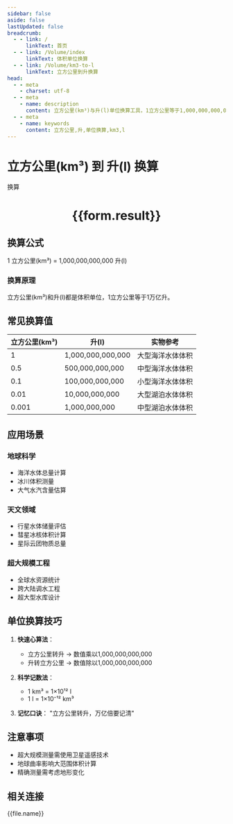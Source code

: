 ```yaml
---
sidebar: false
aside: false
lastUpdated: false
breadcrumb:
  - - link: /
      linkText: 首页
  - - link: /Volume/index
      linkText: 体积单位换算
  - - link: /Volume/km3-to-l
      linkText: 立方公里到升换算
head:
  - - meta
    - charset: utf-8
  - - meta
    - name: description
      content: 立方公里(km³)与升(l)单位换算工具，1立方公里等于1,000,000,000,000升。
  - - meta
    - name: keywords
      content: 立方公里,升,单位换算,km3,l
---
```


# 立方公里(km³) 到 升(l) 换算

<script setup>
import { onMounted, reactive, inject ,ref  } from 'vue'
import { NButton,NForm ,NFormItem,NInput,NInputNumber,NSelect,NCard,useMessage ,NGrid ,NGi } from 'naive-ui'
import { defineClientComponent } from 'vitepress'
import { Volume } from '../../files';

const convert = inject('convert')
const formRef = ref(null);
const rules = {
  number:{
    required: true,
    type: 'number',
    trigger: "blur"
  }
}
const form = reactive({
  number:null,
  result:'',
  title:'立方公里(km³)到升(l)换算'
})

const convertHandler = (e) => {
  e.preventDefault();
  formRef.value?.validate((errors)=>{
    if (!errors) {
      form.result = `${form.number} km³ = ${convert(form.number).from('km3').to('l')} l`
    }
  })
}
</script>

<n-form size="large" :model="form" ref='formRef' :rules="rules">
  <n-form-item label="数值" path="number">
    <n-input-number size="large" style="width:100%" :min="0" v-model:value="form.number" placeholder="请输入立方公里数值" />
  </n-form-item>
  <n-form-item>
    <n-button type="primary" style="width:100%" @click="convertHandler">换算</n-button>
  </n-form-item>
</n-form>
<n-card embedded :bordered="false" hoverable>
  <div style="text-align:center">
    <h1>{{form.result}}</h1>
  </div>
</n-card>

## 换算公式
1 立方公里(km³) = 1,000,000,000,000 升(l)

### 换算原理
立方公里(km³)和升(l)都是体积单位，1立方公里等于1万亿升。

## 常见换算值
| 立方公里(km³) | 升(l) | 实物参考                 |
|-------------|-------|--------------------------|
| 1           | 1,000,000,000,000 | 大型海洋水体体积          |
| 0.5         | 500,000,000,000 | 中型海洋水体体积          |
| 0.1         | 100,000,000,000 | 小型海洋水体体积          |
| 0.01        | 10,000,000,000 | 大型湖泊水体体积          |
| 0.001       | 1,000,000,000 | 中型湖泊水体体积          |

## 应用场景
### 地球科学
- 海洋水体总量计算
- 冰川体积测量
- 大气水汽含量估算

### 天文领域
- 行星水体储量评估
- 彗星冰核体积计算
- 星际云团物质总量

### 超大规模工程
- 全球水资源统计
- 跨大陆调水工程
- 超大型水库设计

## 单位换算技巧
1. **快速心算法**：
   - 立方公里转升 → 数值乘以1,000,000,000,000
   - 升转立方公里 → 数值除以1,000,000,000,000

2. **科学记数法**：
   - 1 km³ = 1×10¹² l
   - 1 l = 1×10⁻¹² km³

3. **记忆口诀**：
   "立方公里转升，万亿倍要记清"

## 注意事项
- 超大规模测量需使用卫星遥感技术
- 地球曲率影响大范围体积计算
- 精确测量需考虑地形变化

## 相关连接
<n-grid x-gap="12" :cols="4">
  <n-gi v-for="(file, index) in Volume" :key="index">
    <n-button
      text
      tag="a"
      :href="file.path"
      type="primary"
    >
      {{file.name}}
    </n-button>
  </n-gi>
</n-grid>